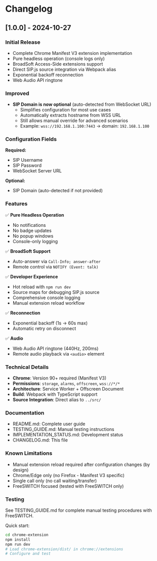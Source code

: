 # Changelog

## [1.0.0] - 2024-10-27

### Initial Release
- Complete Chrome Manifest V3 extension implementation
- Pure headless operation (console logs only)
- BroadSoft Access-Side extensions support
- Direct SIP.js source integration via Webpack alias
- Exponential backoff reconnection
- Web Audio API ringtone

### Improved
- **SIP Domain is now optional** (auto-detected from WebSocket URL)
  - Simplifies configuration for most use cases
  - Automatically extracts hostname from WSS URL
  - Still allows manual override for advanced scenarios
  - Example: `wss://192.168.1.100:7443` → domain: `192.168.1.100`

### Configuration Fields

**Required:**
- SIP Username
- SIP Password
- WebSocket Server URL

**Optional:**
- SIP Domain (auto-detected if not provided)

### Features

✅ **Pure Headless Operation**
- No notifications
- No badge updates
- No popup windows
- Console-only logging

✅ **BroadSoft Support**
- Auto-answer via `Call-Info; answer-after`
- Remote control via `NOTIFY (Event: talk)`

✅ **Developer Experience**
- Hot reload with `npm run dev`
- Source maps for debugging SIP.js source
- Comprehensive console logging
- Manual extension reload workflow

✅ **Reconnection**
- Exponential backoff (1s → 60s max)
- Automatic retry on disconnect

✅ **Audio**
- Web Audio API ringtone (440Hz, 200ms)
- Remote audio playback via `<audio>` element

### Technical Details

- **Chrome**: Version 90+ required (Manifest V3)
- **Permissions**: `storage`, `alarms`, `offscreen`, `wss://*/*`
- **Architecture**: Service Worker + Offscreen Document
- **Build**: Webpack with TypeScript support
- **Source Integration**: Direct alias to `../src/`

### Documentation

- README.md: Complete user guide
- TESTING_GUIDE.md: Manual testing instructions
- IMPLEMENTATION_STATUS.md: Development status
- CHANGELOG.md: This file

### Known Limitations

- Manual extension reload required after configuration changes (by design)
- Chrome/Edge only (no Firefox - Manifest V3 specific)
- Single call only (no call waiting/transfer)
- FreeSWITCH focused (tested with FreeSWITCH only)

### Testing

See TESTING_GUIDE.md for complete manual testing procedures with FreeSWITCH.

Quick start:
```bash
cd chrome-extension
npm install
npm run dev
# Load chrome-extension/dist/ in chrome://extensions
# Configure and test
```
